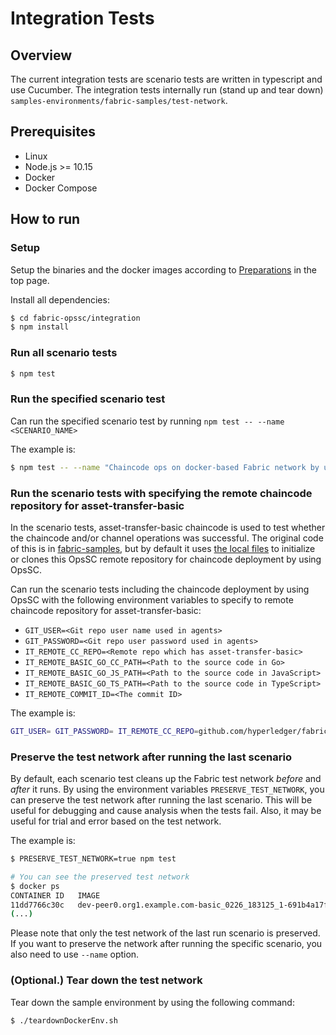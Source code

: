 # Integration Tests

## Overview

The current integration tests are scenario tests are written in typescript and use Cucumber.
The integration tests internally run (stand up and tear down) `samples-environments/fabric-samples/test-network`.

## Prerequisites

- Linux
- Node.js >= 10.15
- Docker
- Docker Compose

## How to run

### Setup

Setup the binaries and the docker images according to [Preparations](../README.md#preparations) in the top page.

Install all dependencies:

```bash
$ cd fabric-opssc/integration
$ npm install
```

### Run all scenario tests

```bash
$ npm test
```

### Run the specified scenario test

Can run the specified scenario test by running `npm test -- --name <SCENARIO_NAME>`

The example is:
```bash
$ npm test -- --name "Chaincode ops on docker-based Fabric network by using OpsSC"
```

### Run the scenario tests with specifying the remote chaincode repository for asset-transfer-basic

In the scenario tests, asset-transfer-basic chaincode is used to test whether the chaincode and/or channel operations was successful.
The original code of this is in [fabric-samples](https://github.com/hyperledger/fabric-samples),
but by default it uses [the local files](../sample-environments/fabric-samples/asset-transfer-basic) to initialize
or clones this OpsSC remote repository for chaincode deployment by using OpsSC.

Can run the scenario tests including the chaincode deployment by using OpsSC with the following environment variables to specify to remote chaincode repository for asset-transfer-basic:
- `GIT_USER=<Git repo user name used in agents>`
- `GIT_PASSWORD=<Git repo user password used in agents>`
- `IT_REMOTE_CC_REPO=<Remote repo which has asset-transfer-basic>`
- `IT_REMOTE_BASIC_GO_CC_PATH=<Path to the source code in Go>`
- `IT_REMOTE_BASIC_GO_JS_PATH=<Path to the source code in JavaScript>`
- `IT_REMOTE_BASIC_GO_TS_PATH=<Path to the source code in TypeScript>`
- `IT_REMOTE_COMMIT_ID=<The commit ID>`

The example is:
```bash
GIT_USER= GIT_PASSWORD= IT_REMOTE_CC_REPO=github.com/hyperledger/fabric-samples IT_REMOTE_BASIC_GO_CC_PATH=asset-transfer-basic/chaincode-go IT_REMOTE_BASIC_JS_CC_PATH=asset-transfer-basic/chaincode-javascript IT_REMOTE_BASIC_TS_CC_PATH=asset-transfer-basic/chaincode-typescript IT_REMOTE_COMMIT_ID=master npm test
```

### Preserve the test network after running the last scenario

By default, each scenario test cleans up the Fabric test network *before* and *after* it runs.
By using the environment variables `PRESERVE_TEST_NETWORK`, you can preserve the test network after running the last scenario.
This will be useful for debugging and cause analysis when the tests fail. Also, it may be useful for trial and error based on the test network.

The example is:
```bash
$ PRESERVE_TEST_NETWORK=true npm test

# You can see the preserved test network
$ docker ps
CONTAINER ID   IMAGE                                                                                                                                                                              COMMAND                  CREATED         STATUS         PORTS                              NAMES
11dd7766c30c   dev-peer0.org1.example.com-basic_0226_183125_1-691b4a17fec6ac6efb41da73b2882349145a2ab695723f398041e3c8b09ca151-179a17e1cc36054ef4d71369002e419c7c26d1e23ee3634c600971b9c20454ee   "chaincode -peer.add…"   2 minutes ago   Up 2 minutes                                      dev-peer0.org1.example.com-basic_0226_183125_1-691b4a17fec6ac6efb41da73b2882349145a2ab695723f398041e3c8b09ca151
(...)
```

Please note that only the test network of the last run scenario is preserved.
If you want to preserve the network after running the specific scenario, you also need to use `--name` option.

### (Optional.) Tear down the test network

Tear down the sample environment by using the following command:
```bash
$ ./teardownDockerEnv.sh
```
